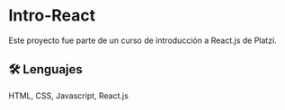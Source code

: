 # Intro-React

Este proyecto fue parte de un curso de introducción a React.js de Platzi.




## 🛠 Lenguajes
HTML, CSS, Javascript, React.js
